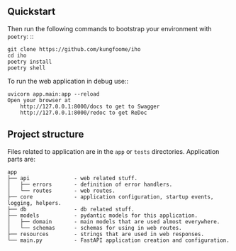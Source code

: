 ## Quickstart

Then run the following commands to bootstrap your environment with `poetry`: ::

    git clone https://github.com/kungfoome/iho
    cd iho
    poetry install
    poetry shell

To run the web application in debug use::

    uvicorn app.main:app --reload
    Open your browser at
        http://127.0.0.1:8000/docs to get to Swagger
        http://127.0.0.1:8000/redoc to get ReDoc

## Project structure

Files related to application are in the `app` or `tests` directories.
Application parts are:

    app
    ├── api              - web related stuff.
    │   ├── errors       - definition of error handlers.
    │   └── routes       - web routes.
    ├── core             - application configuration, startup events, logging, helpers.
    ├── db               - db related stuff.
    ├── models           - pydantic models for this application.
    │   ├── domain       - main models that are used almost everywhere.
    │   └── schemas      - schemas for using in web routes.
    ├── resources        - strings that are used in web responses.
    └── main.py          - FastAPI application creation and configuration.
